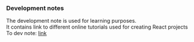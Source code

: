 ### Development notes

The development note is used for learning purposes.  
It contains link to different online tutorials used for creating React projects 
To dev note: [link](./development_node/index.md)
